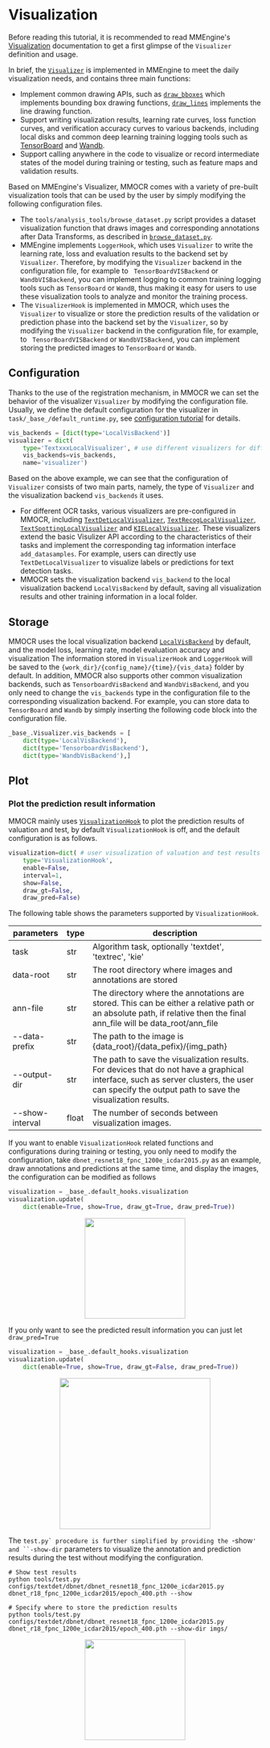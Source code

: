 # Visualization

Before reading this tutorial, it is recommended to read MMEngine's [Visualization](https://github.com/open-mmlab/mmengine/blob/main/docs/zh_cn/tutorials/visualization.md) documentation to get a first glimpse of the `Visualizer` definition and usage.

In brief, the [`Visualizer`](mmengine.visualization.Visualizer) is implemented in MMEngine to meet the daily visualization needs, and contains three main functions:

- Implement common drawing APIs, such as [`draw_bboxes`](mmengine.visualization.Visualizer.draw_bboxes) which implements bounding box drawing functions, [`draw_lines`](mmengine.visualization.Visualizer.draw_lines) implements the line drawing function.
- Support writing visualization results, learning rate curves, loss function curves, and verification accuracy curves to various backends, including local disks and common deep learning training logging tools such as [TensorBoard](https://www.tensorflow.org/tensorboard) and [Wandb](https://wandb.ai/site).
- Support calling anywhere in the code to visualize or record intermediate states of the model during training or testing, such as feature maps and validation results.

Based on MMEngine's Visualizer, MMOCR comes with a variety of pre-built visualization tools that can be used by the user by simply modifying the following configuration files.

- The `tools/analysis_tools/browse_dataset.py` script provides a dataset visualization function that draws images and corresponding annotations after Data Transforms, as described in [`browse_dataset.py`](useful_tools.md).
- MMEngine implements `LoggerHook`, which uses `Visualizer` to write the learning rate, loss and evaluation results to the backend set by `Visualizer`. Therefore, by modifying the `Visualizer` backend in the configuration file, for example to ` TensorBoardVISBackend` or `WandbVISBackend`, you can implement logging to common training logging tools such as `TensorBoard` or `WandB`, thus making it easy for users to use these visualization tools to analyze and monitor the training process.
- The `VisualizerHook` is implemented in MMOCR, which uses the `Visualizer` to visualize or store the prediction results of the validation or prediction phase into the backend set by the `Visualizer`, so by modifying the `Visualizer` backend in the configuration file, for example, to ` TensorBoardVISBackend` or `WandbVISBackend`, you can implement storing the predicted images to `TensorBoard` or `Wandb`.

## Configuration

Thanks to the use of the registration mechanism, in MMOCR we can set the behavior of the visualizer `Visualizer` by modifying the configuration file. Usually, we define the default configuration for the visualizer in `task/_base_/default_runtime.py`, see [configuration tutorial](config.md) for details.

```Python
vis_backends = [dict(type='LocalVisBackend')]
visualizer = dict(
    type='TextxxxLocalVisualizer', # use different visualizers for different tasks
    vis_backends=vis_backends,
    name='visualizer')
```

Based on the above example, we can see that the configuration of `Visualizer` consists of two main parts, namely, the type of `Visualizer` and the visualization backend `vis_backends` it uses.

- For different OCR tasks, various visualizers are pre-configured in MMOCR, including [`TextDetLocalVisualizer`](mmocr.visualization.TextDetLocalVisualizer), [`TextRecogLocalVisualizer`](mmocr.visualization.TextRecogLocalVisualizer), [`TextSpottingLocalVisualizer`](mmocr.visualization.TextSpottingLocalVisualizer) and [`KIELocalVisualizer`](mmocr.visualization.KIELocalVisualizer). These visualizers extend the basic Visulizer API according to the characteristics of their tasks and implement the corresponding tag information interface `add_datasamples`. For example, users can directly use `TextDetLocalVisualizer` to visualize labels or predictions for text detection tasks.
- MMOCR sets the visualization backend `vis_backend` to the local visualization backend `LocalVisBackend` by default, saving all visualization results and other training information in a local folder.

## Storage

MMOCR uses the local visualization backend [`LocalVisBackend`](mmengine.visualization.LocalVisBackend) by default, and the model loss, learning rate, model evaluation accuracy and visualization The information stored in `VisualizerHook` and `LoggerHook` will be saved to the `{work_dir}/{config_name}/{time}/{vis_data}` folder by default. In addition, MMOCR also supports other common visualization backends, such as `TensorboardVisBackend` and `WandbVisBackend`, and you only need to change the `vis_backends` type in the configuration file to the corresponding visualization backend. For example, you can store data to `TensorBoard` and `Wandb` by simply inserting the following code block into the configuration file.

```Python
_base_.Visualizer.vis_backends = [
    dict(type='LocalVisBackend'),
    dict(type='TensorboardVisBackend'),
    dict(type='WandbVisBackend'),]
```

## Plot

### Plot the prediction result information

MMOCR mainly uses [`VisualizationHook`](mmocr.engine.hooks.VisualizationHook) to plot the prediction results of valuation and test, by default `VisualizationHook` is off, and the default configuration is as follows.

```Python
visualization=dict( # user visualization of valuation and test results
    type='VisualizationHook',
    enable=False,
    interval=1,
    show=False,
    draw_gt=False,
    draw_pred=False)
```

The following table shows the parameters supported by `VisualizationHook`.

| parameters      | type  | description                                                                                                                                                                          |
| --------------- | ----- | ------------------------------------------------------------------------------------------------------------------------------------------------------------------------------------ |
| task            | str   | Algorithm task, optionally 'textdet', 'textrec', 'kie'                                                                                                                               |
| data-root       | str   | The root directory where images and annotations are stored                                                                                                                           |
| ann-file        | str   | The directory where the annotations are stored. This can be either a relative path or an absolute path, if relative then the final ann_file will be data_root/ann_file               |
| --data-prefix   | str   | The path to the image is {data_root}/{data_pefix}/{img_path}                                                                                                                         |
| --output-dir    | str   | The path to save the visualization results. For devices that do not have a graphical interface, such as server clusters, the user can specify the output path to save the visualization results. |
| --show-interval | float | The number of seconds between visualization images.                                                                                                                                  |

If you want to enable `VisualizationHook` related functions and configurations during training or testing, you only need to modify the configuration, take `dbnet_resnet18_fpnc_1200e_icdar2015.py` as an example, draw annotations and predictions at the same time, and display the images, the configuration can be modified as follows

```Python
visualization = _base_.default_hooks.visualization
visualization.update(
    dict(enable=True, show=True, draw_gt=True, draw_pred=True))
```

<div align=center>
<img src="https://user-images.githubusercontent.com/24622904/187426573-8448c827-1336-4416-aebc-e7fccce362cd.png" height="200"/>
</div>

If you only want to see the predicted result information you can just let `draw_pred=True`

```Python
visualization = _base_.default_hooks.visualization
visualization.update(
    dict(enable=True, show=True, draw_gt=False, draw_pred=True))
```

<div align=center>
<img src="https://user-images.githubusercontent.com/24622904/187428385-e6a23120-6445-4c55-a265-c550da692087.png" height="300"/>
</div>

The `` test.py` procedure is further simplified by providing the  ``-show``` ' and ``-show-dir ``` parameters to visualize the annotation and prediction results during the test without modifying the configuration.

```Shell
# Show test results
python tools/test.py configs/textdet/dbnet/dbnet_resnet18_fpnc_1200e_icdar2015.py dbnet_r18_fpnc_1200e_icdar2015/epoch_400.pth --show

# Specify where to store the prediction results
python tools/test.py configs/textdet/dbnet/dbnet_resnet18_fpnc_1200e_icdar2015.py dbnet_r18_fpnc_1200e_icdar2015/epoch_400.pth --show-dir imgs/
```

<div align=center>
<img src="https://user-images.githubusercontent.com/24622904/187426573-8448c827-1336-4416-aebc-e7fccce362cd.png" height="200"/>
</div>
